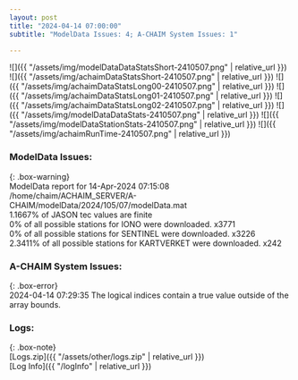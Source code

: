 ```yaml
---
layout: post
title: "2024-04-14 07:00:00"
subtitle: "ModelData Issues: 4; A-CHAIM System Issues: 1"

---
```


![]({{ "/assets/img/modelDataDataStatsShort-2410507.png" | relative_url }})
![]({{ "/assets/img/achaimDataStatsShort-2410507.png" | relative_url }})
![]({{ "/assets/img/achaimDataStatsLong00-2410507.png" | relative_url }})
![]({{ "/assets/img/achaimDataStatsLong01-2410507.png" | relative_url }})
![]({{ "/assets/img/achaimDataStatsLong02-2410507.png" | relative_url }})
![]({{ "/assets/img/modelDataDataStats-2410507.png" | relative_url }})
![]({{ "/assets/img/modelDataStationStats-2410507.png" | relative_url }})
![]({{ "/assets/img/achaimRunTime-2410507.png" | relative_url }})


### ModelData Issues:  
  
{: .box-warning}  
 ModelData report for 14-Apr-2024 07:15:08   
 /home/chaim/ACHAIM_SERVER/A-CHAIM/modelData/2024/105/07/modelData.mat   
 1.1667% of JASON tec values are finite   
 0% of all possible stations for IONO were downloaded. x3771   
 0% of all possible stations for SENTINEL were downloaded. x3226   
 2.3411% of all possible stations for KARTVERKET were downloaded. x242   
  
### A-CHAIM System Issues:  
  
{: .box-error}  
2024-04-14 07:29:35 The logical indices contain a true value outside of the array bounds.  

### Logs:  
  
{: .box-note}  
[Logs.zip]({{ "/assets/other/logs.zip" | relative_url }})  
[Log Info]({{ "/logInfo" | relative_url }})  
